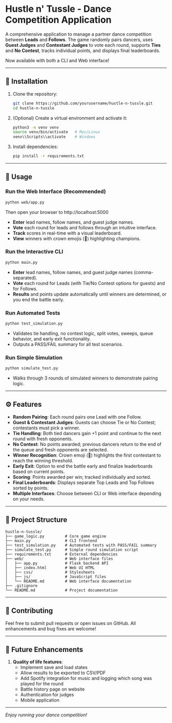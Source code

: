 # Hustle n' Tussle - Dance Competition Application

A comprehensive application to manage a partner dance competition between **Leads** and **Follows**. The game randomly pairs dancers, uses **Guest Judges** and **Contestant Judges** to vote each round, supports **Ties** and **No Contest**, tracks individual points, and displays final leaderboards.

Now available with both a CLI and Web interface!

---

## 🔧 Installation

1. Clone the repository:
   ```bash
   git clone https://github.com/yourusername/hustle-n-tussle.git
   cd hustle-n-tussle
   ```
2. (Optional) Create a virtual environment and activate it:
   ```bash
   python3 -m venv venv
   source venv/bin/activate   # Mac/Linux
   venv\\Scripts\\activate    # Windows
   ```
3. Install dependencies:
   ```bash
   pip install -r requirements.txt
   ```

---

## 🚀 Usage

### Run the Web Interface (Recommended)

```bash
python web/app.py
```

Then open your browser to http://localhost:5000

- **Enter** lead names, follow names, and guest judge names.
- **Vote** each round for leads and follows through an intuitive interface.
- **Track** scores in real-time with a visual leaderboard.
- **View** winners with crown emojis (👑) highlighting champions.

### Run the Interactive CLI

```bash
python main.py
```

- **Enter** lead names, follow names, and guest judge names (comma-separated).
- **Vote** each round for Leads (with Tie/No Contest options for guests) and for Follows.
- **Results** and points update automatically until winners are determined, or you end the battle early.

### Run Automated Tests

```bash
python test_simulation.py
```

- Validates tie handling, no contest logic, split votes, sweeps, queue behavior, and early exit functionality.
- Outputs a PASS/FAIL summary for all test scenarios.

### Run Simple Simulation

```bash
python simulate_test.py
```

- Walks through 3 rounds of simulated winners to demonstrate pairing logic.

---

## ⚙️ Features

- **Random Pairing**: Each round pairs one Lead with one Follow.
- **Guest & Contestant Judges**: Guests can choose Tie or No Contest; contestants must pick a winner.
- **Tie Handling**: Both tied dancers gain +1 point and continue to the next round with fresh opponents.
- **No Contest**: No points awarded; previous dancers return to the end of the queue and fresh opponents are selected.
- **Winner Recognition**: Crown emoji (👑) highlights the first contestant to reach the winning threshold.
- **Early Exit**: Option to end the battle early and finalize leaderboards based on current points.
- **Scoring**: Points awarded per win; tracked individually and sorted.
- **Final Leaderboards**: Displays separate Top Leads and Top Follows sorted by points.
- **Multiple Interfaces**: Choose between CLI or Web interface depending on your needs.

---

## 📂 Project Structure

```
hustle-n-tussle/
├── game_logic.py         # Core game engine
├── main.py               # CLI frontend
├── test_simulation.py    # Automated tests with PASS/FAIL summary
├── simulate_test.py      # Simple round simulation script
├── requirements.txt      # External dependencies
├── web/                  # Web interface files
│   ├── app.py            # Flask backend API
│   ├── index.html        # Web UI HTML
│   ├── css/              # Stylesheets
│   ├── js/               # JavaScript files
│   └── README.md         # Web interface documentation
├── .gitignore
└── README.md             # Project documentation
```

---

## 🤝 Contributing

Feel free to submit pull requests or open issues on GitHub. All enhancements and bug fixes are welcome!

---

## 📝 Future Enhancements

1. **Quality of life features**:
   - Implement save and load states
   - Allow results to be exported to CSV/PDF
   - Add Spotify integration for music and logging which song was played for the round
   - Battle history page on website
   - Authentication for judges
   - Mobile application

---

*Enjoy running your dance competition!*
